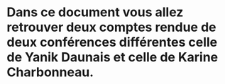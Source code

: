 # Dans ce document vous allez retrouver deux comptes rendue de deux conférences différentes celle de Yanik Daunais et celle de Karine Charbonneau.



